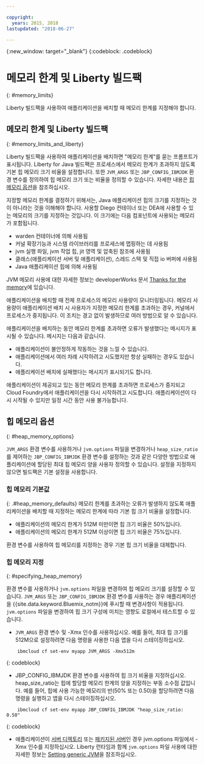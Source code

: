 ```yaml
---

copyright:
  years: 2015, 2018
lastupdated: "2018-06-27"

---
```


{:new_window: target="_blank"}
{:codeblock: .codeblock}

# 메모리 한계 및 Liberty 빌드팩
{: #memory_limits}

Liberty 빌드팩을 사용하여 애플리케이션을 배치할 때 메모리 한계를 지정해야 합니다.

## 메모리 한계 및 Liberty 빌드팩
{: #memory_limits_and_liberty}


Liberty 빌드팩을 사용하여 애플리케이션을 배치하면 "메모리 한계"를 묻는 프롬프트가 표시됩니다. Liberty for Java 빌드팩은 프로세스에서 메모리 한계가 초과하지 않도록 기본 힙 메모리 크기 비율을 설정합니다. 또한 `JVM_ARGS` 또는 `JBP_CONFIG_IBMJDK` 환경 변수를 정의하여 힙 메모리 크기 또는 비율을 정의할 수 있습니다. 자세한 내용은 [힙 메모리 옵션](#heap_memory_options)을 참조하십시오.

지정할 메모리 한계를 결정하기 위해서는, Java 애플리케이션 힙의 크기를 지정하는 것이 아니라는 것을 이해해야 합니다. 사용할 Diego 컨테이너 또는 DEA에 사용할 수 있는 메모리의 크기를 지정하는 것입니다. 이 크기에는 다음 컴포넌트에 사용되는 메모리가 포함됩니다.

* warden 컨테이너에 의해 사용됨
* 커널 확장기능과 시스템 라이브러리를 프로세스에 맵핑하는 데 사용됨
* jvm 실행 파일, jvm 작업 힙, jit 영역 및 압축된 참조에 사용됨
* 클래스(애플리케이션 서버 및 애플리케이션), 스레드 스택 및 직접 io 버퍼에 사용됨
* Java 애플리케이션 힙에 의해 사용됨

JVM 메모리 사용에 대한 자세한 정보는 developerWorks 문서 [Thanks for the memory](http://www.ibm.com/developerworks/library/j-nativememory-linux/)에 있습니다.

애플리케이션을 배치할 때 전체 프로세스의 메모리 사용량이 모니터링됩니다. 메모리 사용량이 애플리케이션 배치 시 사용자가 지정한 메모리 한계를 초과하는 경우, 커널에서 프로세스가 중지됩니다. 이 조치는 경고 없이 발생하므로 여러 방법으로 알 수 있습니다.

 애플리케이션을 배치하는 동안 메모리 한계를 초과하면 오류가 발생했다는 메시지가 표시될 수 있습니다. 메시지는 다음과 같습니다.

  * 애플리케이션이 불안정하게 작동하는 것을 느낄 수 있습니다.
  * 애플리케이션에서 여러 차례 시작하려고 시도했지만 항상 실패하는 경우도 있습니다.
  * 애플리케이션 배치에 실패했다는 메시지가 표시되기도 합니다.

애플리케이션이 제공되고 있는 동안 메모리 한계를 초과하면 프로세스가 중지되고 Cloud Foundry에서 애플리케이션을 다시 시작하려고 시도합니다. 애플리케이션이 다시 시작될 수 있지만 일정 시간 동안 사용 불가능합니다.

## 힙 메모리 옵션
{: #heap_memory_options}

`JVM_ARGS` 환경 변수를 사용하거나 `jvm.options` 파일을 변경하거나 `heap_size_ratio`를 제어하는 `JBP_CONFIG_IBMJDK` 환경 변수를 설정하는 것과 같은 다양한 방법으로 애플리케이션에 할당된 최대 힙 메모리 양을 사용자 정의할 수 있습니다. 설정을 지정하지 않으면 빌드팩은 기본 설정을 사용합니다.

### 힙 메모리 기본값
{: .#heap_memory_defaults}
메모리 한계를 초과하는 오류가 발생하지 않도록 애플리케이션을 배치할 때 지정하는 메모리 한계에 따라 기본 힙 크기 비율을 설정합니다.

* 애플리케이션의 메모리 한계가 512M 미만이면 힙 크기 비율은 50%입니다.
* 애플리케이션의 메모리 한계가 512M 이상이면 힙 크기 비율은 75%입니다.

환경 변수를 사용하여 힙 메모리를 지정하는 경우 기본 힙 크기 비율을 대체합니다.

### 힙 메모리 지정
{: #specifying_heap_memory}

환경 변수를 사용하거나 `jvm.options` 파일을 변경하여 힙 메모리 크기를 설정할 수 있습니다. `JVM_ARGS` 또는 `JBP_CONFIG_IBMJDK` 환경 변수를 사용하는 경우 애플리케이션을 {{site.data.keyword.Bluemix_notm}}에 푸시할 때 변경사항이 적용됩니다. `jvm.options` 파일을 변경하여 힙 크기 구성에 미치는 영향도 로컬에서 테스트할 수 있습니다.

* `JVM_ARGS` 환경 변수 및 -Xmx 인수를 사용하십시오. 예를 들어, 최대 힙 크기를 512M으로 설정하려면 다음 명령을 사용한 다음 앱을 다시 스테이징하십시오.

```
    ibmcloud cf set-env myapp JVM_ARGS -Xmx512m
```
{: codeblock}

* JBP_CONFIG_IBMJDK 환경 변수를 사용하여 힙 크기 비율을 지정하십시오.  heap_size_ratio는 힙에 할당할 메모리 한계의 양을 지정하는 부동 소수점 값입니다.  예를 들어, 힙에 사용 가능한 메모리의 반(50% 또는 0.50)을 할당하려면 다음 명령을 실행하고 앱을 다시 스테이징하십시오.

```
    ibmcloud cf set-env myapp JBP_CONFIG_IBMJDK "heap_size_ratio: 0.50"
```
{: codeblock}

* 애플리케이션이 [서버 디렉토리](optionsForPushing.html#server_directory) 또는 [패키지된 서버](optionsForPushing.html#packaged_server)인 경우 jvm.options 파일에서 -Xmx 인수를 지정하십시오. Liberty 런타임과 함께 `jvm.options` 파일 사용에 대한 자세한 정보는 [Setting generic JVM](http://www-01.ibm.com/support/docview.wss?uid=swg21596474)을 참조하십시오.  
